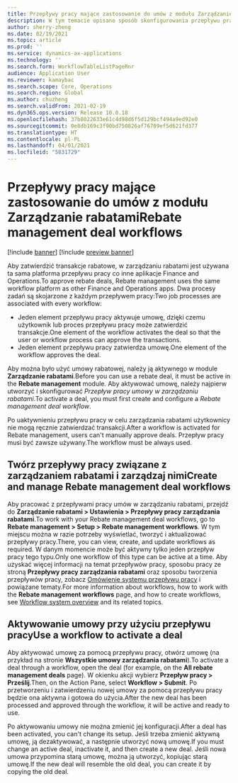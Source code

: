```yaml
---
title: Przepływy pracy mające zastosowanie do umów z modułu Zarządzanie rabatami
description: W tym temacie opisano sposób skonfigurowania przepływu pracy umowy dotyczącej zarządzania rabatami, aby zatwierdzić i aktywować transakcje.
author: sherry-zheng
ms.date: 02/19/2021
ms.topic: article
ms.prod: ''
ms.service: dynamics-ax-applications
ms.technology: ''
ms.search.form: WorkflowTableListPageRnr
audience: Application User
ms.reviewer: kamaybac
ms.search.scope: Core, Operations
ms.search.region: Global
ms.author: chuzheng
ms.search.validFrom: 2021-02-19
ms.dyn365.ops.version: Release 10.0.18
ms.openlocfilehash: 37b8022633e61c4d98d6f5d129bcf494a9ed92e0
ms.sourcegitcommit: 0e8db169c3f90bd750826af76709ef5d621fd377
ms.translationtype: HT
ms.contentlocale: pl-PL
ms.lasthandoff: 04/01/2021
ms.locfileid: "5831729"
---
```

# <a name="rebate-management-deal-workflows"></a><span data-ttu-id="db89c-103">Przepływy pracy mające zastosowanie do umów z modułu Zarządzanie rabatami</span><span class="sxs-lookup"><span data-stu-id="db89c-103">Rebate management deal workflows</span></span>

[!include [banner](../includes/banner.md)]
[!include [preview banner](../includes/preview-banner.md)]

<span data-ttu-id="db89c-104">Aby zatwierdzić transakcje rabatowe, w zarządzaniu rabatami jest używana ta sama platforma przepływu pracy co inne aplikacje Finance and Operations.</span><span class="sxs-lookup"><span data-stu-id="db89c-104">To approve rebate deals, Rebate management uses the same workflow platform as other Finance and Operations apps.</span></span> <span data-ttu-id="db89c-105">Dwa procesy zadań są skojarzone z każdym przepływem pracy:</span><span class="sxs-lookup"><span data-stu-id="db89c-105">Two job processes are associated with every workflow:</span></span>

- <span data-ttu-id="db89c-106">Jeden element przepływu pracy aktywuje umowę, dzięki czemu użytkownik lub proces przepływu pracy może zatwierdzić transakcje.</span><span class="sxs-lookup"><span data-stu-id="db89c-106">One element of the workflow activates the deal so that the user or workflow process can approve the transactions.</span></span>
- <span data-ttu-id="db89c-107">Jeden element przepływu pracy zatwierdza umowę.</span><span class="sxs-lookup"><span data-stu-id="db89c-107">One element of the workflow approves the deal.</span></span>

<span data-ttu-id="db89c-108">Aby można było użyć umowy rabatowej, należy ją aktywnego w module **Zarządzanie rabatami**.</span><span class="sxs-lookup"><span data-stu-id="db89c-108">Before you can use a rebate deal, it must be active in the **Rebate management** module.</span></span> <span data-ttu-id="db89c-109">Aby aktywować umowę, należy najpierw utworzyć i skonfigurować *Przepływ pracy umowy w zarządzaniu rabatami*.</span><span class="sxs-lookup"><span data-stu-id="db89c-109">To activate a deal, you must first create and configure a *Rebate management deal workflow*.</span></span>

<span data-ttu-id="db89c-110">Po uaktywnieniu przepływu pracy w celu zarządzania rabatami użytkownicy nie mogą ręcznie zatwierdzać transakcji.</span><span class="sxs-lookup"><span data-stu-id="db89c-110">After a workflow is activated for Rebate management, users can't manually approve deals.</span></span> <span data-ttu-id="db89c-111">Przepływ pracy musi być zawsze używany.</span><span class="sxs-lookup"><span data-stu-id="db89c-111">The workflow must be always used.</span></span>

## <a name="create-and-manage-rebate-management-deal-workflows"></a><span data-ttu-id="db89c-112">Twórz przepływy pracy związane z zarządzaniem rabatami i zarządzaj nimi</span><span class="sxs-lookup"><span data-stu-id="db89c-112">Create and manage Rebate management deal workflows</span></span>

<span data-ttu-id="db89c-113">Aby pracować z przepływami pracy umów w zarządzaniu rabatami, przejdź do **Zarządzanie rabatami \> Ustawienia \> Przepływy pracy zarządzania rabatami**.</span><span class="sxs-lookup"><span data-stu-id="db89c-113">To work with your Rebate management deal workflows, go to **Rebate management \> Setup \> Rebate management workflows**.</span></span> <span data-ttu-id="db89c-114">W tym miejscu można w razie potrzeby wyświetlać, tworzyć i aktualizować przepływy pracy.</span><span class="sxs-lookup"><span data-stu-id="db89c-114">There, you can view, create, and update workflows as required.</span></span> <span data-ttu-id="db89c-115">W danym momencie może być aktywny tylko jeden przepływ pracy tego typu.</span><span class="sxs-lookup"><span data-stu-id="db89c-115">Only one workflow of this type can be active at a time.</span></span> <span data-ttu-id="db89c-116">Aby uzyskać więcej informacji na temat przepływów pracy, sposobu pracy ze stroną **Przepływy pracy zarządzania rabatami** oraz sposobu tworzenia przepływów pracy, zobacz [Omówienie systemu przepływu pracy](../../fin-ops-core/fin-ops/organization-administration/overview-workflow-system.md) i powiązane tematy.</span><span class="sxs-lookup"><span data-stu-id="db89c-116">For more information about workflows, how to work with the **Rebate management workflows** page, and how to create workflows, see [Workflow system overview](../../fin-ops-core/fin-ops/organization-administration/overview-workflow-system.md) and its related topics.</span></span>

## <a name="use-a-workflow-to-activate-a-deal"></a><span data-ttu-id="db89c-117">Aktywowanie umowy przy użyciu przepływu pracy</span><span class="sxs-lookup"><span data-stu-id="db89c-117">Use a workflow to activate a deal</span></span>

<span data-ttu-id="db89c-118">Aby aktywować umowę za pomocą przepływu pracy, otwórz umowę (na przykład na stronie **Wszystkie umowy zarządzania rabatami**).</span><span class="sxs-lookup"><span data-stu-id="db89c-118">To activate a deal through a workflow, open the deal (for example, on the **All rebate management deals** page).</span></span> <span data-ttu-id="db89c-119">W okienku akcji wybierz **Przepływ pracy \> Prześlij**.</span><span class="sxs-lookup"><span data-stu-id="db89c-119">Then, on the Action Pane, select **Workflow \> Submit**.</span></span> <span data-ttu-id="db89c-120">Po przetworzeniu i zatwierdzeniu nowej umowy za pomocą przepływu pracy będzie ona aktywna i gotowa do użycia.</span><span class="sxs-lookup"><span data-stu-id="db89c-120">After the new deal has been processed and approved through the workflow, it will be active and ready to use.</span></span>

<span data-ttu-id="db89c-121">Po aktywowaniu umowy nie można zmienić jej konfiguracji.</span><span class="sxs-lookup"><span data-stu-id="db89c-121">After a deal has been activated, you can't change its setup.</span></span> <span data-ttu-id="db89c-122">Jeśli trzeba zmienić aktywną umowę, ją dezaktywować, a następnie utworzyć nową umowę.</span><span class="sxs-lookup"><span data-stu-id="db89c-122">If you must change an active deal, inactivate it, and then create a new deal.</span></span> <span data-ttu-id="db89c-123">Jeśli nowa umowa przypomina starą umowę, można ją utworzyć, kopiując starą umowę.</span><span class="sxs-lookup"><span data-stu-id="db89c-123">If the new deal will resemble the old deal, you can create it by copying the old deal.</span></span>
